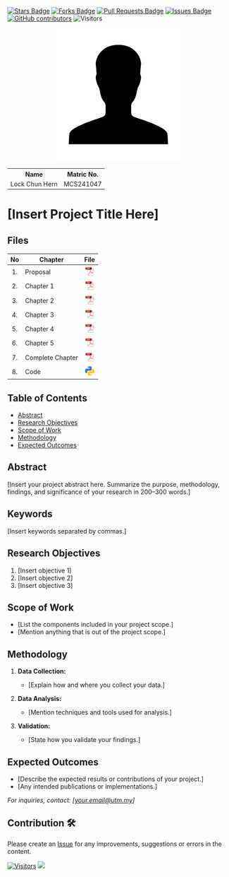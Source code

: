 <a href="https://github.com/drshahizan/research-design/stargazers"><img src="https://img.shields.io/github/stars/drshahizan/research-design" alt="Stars Badge"/></a>
<a href="https://github.com/drshahizan/research-design/network/members"><img src="https://img.shields.io/github/forks/drshahizan/research-design" alt="Forks Badge"/></a>
<a href="https://github.com/drshahizan/research-design/pulls"><img src="https://img.shields.io/github/issues-pr/drshahizan/research-design" alt="Pull Requests Badge"/></a>
<a href="https://github.com/drshahizan/research-design"><img src="https://img.shields.io/github/issues/drshahizan/research-design" alt="Issues Badge"/></a>
<a href="https://github.com/drshahizan/research-design/graphs/contributors"><img alt="GitHub contributors" src="https://img.shields.io/github/contributors/drshahizan/research-design?color=2b9348"></a>
![Visitors](https://api.visitorbadge.io/api/visitors?path=https%3A%2F%2Fgithub.com%2Fdrshahizan%2BDM&labelColor=%23d9e3f0&countColor=%23697689&style=flat)

<p align="center">
  <img height="300px" src="img/person_icon.png" alt="Profile Image">
</p>

<table align="center">
  <tr>
    <th>Name</th>
    <th>Matric No.</th>
  </tr>
  <tr>
    <td>Lock Chun Hern</td>
    <td>MCS241047</td>
  </tr>
</table>

# [Insert Project Title Here]

## Files

| No  | Chapter     |                                                 File |
| :-: | ---------- | :---------------------------------------------------------------------------------------------------: |
|  1.  | Proposal | <a href="proposal/"><img src="img/pdf.svg" width="24px" height="24px"></a> |
|  2.  | Chapter 1 | <a href="c1/"><img src="img/pdf.svg" width="24px" height="24px"></a> |
|  3.  | Chapter 2 | <a href="c2/"><img src="img/pdf.svg" width="24px" height="24px"></a> |
|  4.  | Chapter 3 | <a href="c3/"><img src="img/pdf.svg" width="24px" height="24px"></a> |
|  5.  | Chapter 4 | <a href="c4/"><img src="img/pdf.svg" width="24px" height="24px"></a> |
|  6.  | Chapter 5 | <a href="c5/"><img src="img/pdf.svg" width="24px" height="24px"></a> |
|  7.  | Complete Chapter | <a href="Full Chapter/"><img src="img/pdf.svg" width="24px" height="24px"></a> |
|  8.  | Code | <a href="code"><img src="img/python_icon.png" width="24px" height="24px"></a> |


## Table of Contents
- [Abstract](#abstract)
- [Research Objectives](#research-objectives)
- [Scope of Work](#scope-of-work)
- [Methodology](#methodology)
- [Expected Outcomes](#expected-outcomes)

## Abstract

[Insert your project abstract here. Summarize the purpose, methodology, findings, and significance of your research in 200–300 words.]

## Keywords

[Insert keywords separated by commas.]

## Research Objectives

1. [Insert objective 1]
2. [Insert objective 2]
3. [Insert objective 3]

## Scope of Work
- [List the components included in your project scope.]
- [Mention anything that is out of the project scope.]

## Methodology

1. **Data Collection:**
   - [Explain how and where you collect your data.]

2. **Data Analysis:**
   - [Mention techniques and tools used for analysis.]

3. **Validation:**
   - [State how you validate your findings.]

## Expected Outcomes

- [Describe the expected results or contributions of your project.]
- [Any intended publications or implementations.]

*For inquiries, contact: [your.email@utm.my]*

 




## Contribution 🛠️
Please create an [Issue](https://github.com/drshahizan/research-design/issues) for any improvements, suggestions or errors in the content.

[![Visitors](https://api.visitorbadge.io/api/visitors?path=https%3A%2F%2Fgithub.com%2Fdrshahizan&labelColor=%23697689&countColor=%23555555&style=plastic)](https://visitorbadge.io/status?path=https%3A%2F%2Fgithub.com%2Fdrshahizan)
![](https://hit.yhype.me/github/profile?user_id=81284918)

